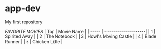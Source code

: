 # app-dev
My first repository

*FAVORITE MOVIES*
| Top    |   Movie Name         |
| -----  | ---------------------|
| 1      | Spirited Away        |
| 2      | The Notebook         |
| 3      | Howl's Moving Castle |
| 4      | Blade Runner         |
| 5      | Chicken Little       |
